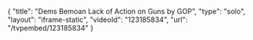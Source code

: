 {
    "title": "Dems Bemoan Lack of Action on Guns by GOP",
    "type": "solo",
    "layout": "iframe-static",
    "videoId": "123185834",
    "url": "\/tvpembed\/123185834"
}